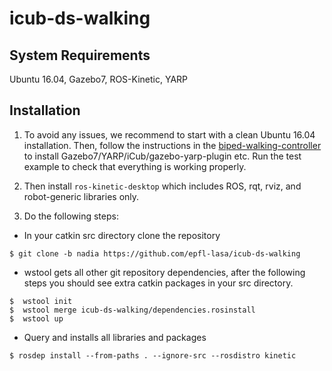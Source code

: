 # icub-ds-walking


## System Requirements
Ubuntu 16.04, Gazebo7, ROS-Kinetic, YARP

## Installation
1. To avoid any issues, we recommend to start with a clean Ubuntu 16.04 installation. Then, follow the instructions in the [biped-walking-controller](https://github.com/epfl-lasa/biped-walking-controller) to install Gazebo7/YARP/iCub/gazebo-yarp-plugin etc. Run the test example to check that everything is working properly.

2. Then install ``ros-kinetic-desktop`` which includes ROS, rqt, rviz, and robot-generic libraries only.

3. Do the following steps:
* In your catkin src directory clone the repository
```
$ git clone -b nadia https://github.com/epfl-lasa/icub-ds-walking
```
* wstool gets all other git repository dependencies, after the following steps you should see extra catkin 
  packages in your src directory.
```
$  wstool init
$  wstool merge icub-ds-walking/dependencies.rosinstall 
$  wstool up 
```
* Query and installs all libraries and packages 
```
$ rosdep install --from-paths . --ignore-src --rosdistro kinetic 
```


